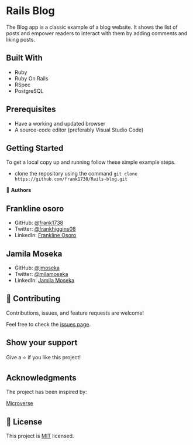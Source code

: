 # Rails Blog

The Blog app is a classic example of a blog website. It shows the list of posts and empower readers to interact with them by adding comments and liking posts.

## Built With

- Ruby
- Ruby On Rails
- RSpec
- PostgreSQL

## Prerequisites

- Have a working and updated browser
- A source-code editor (preferably Visual Studio Code)

## Getting Started

To get a local copy up and running follow these simple example steps.

- clone the repository using the command `git clone https://github.com/frank1738/Rails-blog.git`

👤 **Authors**

## Frankline osoro

- GitHub: [@frank1738](https://github.com/frank1738)
- Twitter: [@frankhiggins08](https://twitter.com/frankhiggins08)
- LinkedIn: [Frankline Osoro](http://www.linkedin.com/in/frankline-osoro-b526ba18b)

## Jamila Moseka

- GitHub: [@jmoseka](https://github.com/jmoseka)
- Twitter: [@milamoseka](https://twitter.com/milamoseka)
- LinkedIn: [Jamila Moseka](https://linkedin.com/in/jamila-moseka)

## 🤝 Contributing

Contributions, issues, and feature requests are welcome!

Feel free to check the [issues page](../../issues/).

## Show your support

Give a ⭐️ if you like this project!

## Acknowledgments

The project has been inspired by:

[Microverse](https://www.microverse.org)

## 📝 License

This project is [MIT](./MIT.md) licensed.
